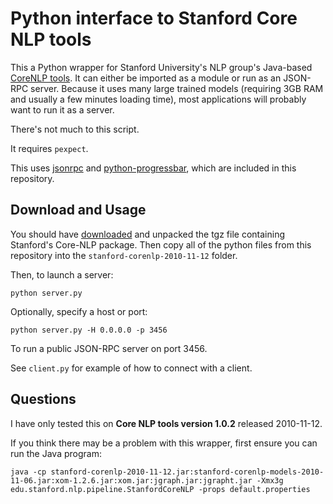 # Python interface to Stanford Core NLP tools

This a Python wrapper for Stanford University's NLP group's Java-based [CoreNLP tools](http://nlp.stanford.edu/software/corenlp.shtml).  It can either be imported as a module or run as an JSON-RPC server. Because it uses many large trained models (requiring 3GB RAM and usually a few minutes loading time), most applications will probably want to run it as a server.

There's not much to this script.

It requires `pexpect`.

This uses [jsonrpc](http://www.simple-is-better.org/rpc/) and [python-progressbar](http://code.google.com/p/python-progressbar/), which are included in this repository.


## Download and Usage 

You should have [downloaded](http://nlp.stanford.edu/software/corenlp.shtml#Download) and unpacked the tgz file containing Stanford's Core-NLP package.  Then copy all of the python files from this repository into the `stanford-corenlp-2010-11-12` folder.

Then, to launch a server:

    python server.py

Optionally, specify a host or port:

    python server.py -H 0.0.0.0 -p 3456

To run a public JSON-RPC server on port 3456.

See `client.py` for example of how to connect with a client.

<!--
## Adding WordNet

Download WordNet-3.0 Prolog:  http://wordnetcode.princeton.edu/3.0/WNprolog-3.0.tar.gz
-->

## Questions 

I have only tested this on **Core NLP tools version 1.0.2** released 2010-11-12.

If you think there may be a problem with this wrapper, first ensure you can run the Java program:

    java -cp stanford-corenlp-2010-11-12.jar:stanford-corenlp-models-2010-11-06.jar:xom-1.2.6.jar:xom.jar:jgraph.jar:jgrapht.jar -Xmx3g edu.stanford.nlp.pipeline.StanfordCoreNLP -props default.properties
